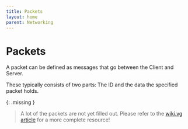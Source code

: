 ```yaml
---
title: Packets
layout: home
parent: Networking
---
```


# Packets
A packet can be defined as messages that go between the Client and Server.

These typically consists of two parts: The ID and the data the specified packet holds.

{: .missing }
> A lot of the packets are not yet filled out. Please refer to the [wiki.vg article](https://minecraft.wiki/w/Minecraft_Wiki:Projects/wiki.vg_merge/Protocol?oldid=2769758#Packets) for a more complete resource!